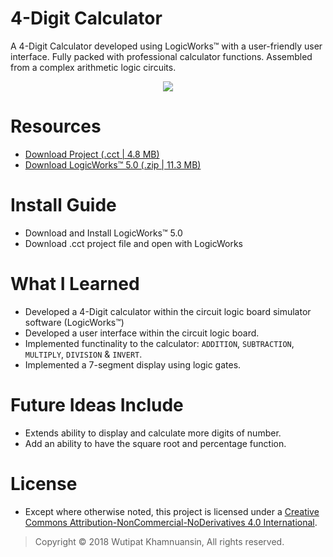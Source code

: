 # 4-Digit Calculator
A 4-Digit Calculator developed using LogicWorks™ with a user-friendly user interface. Fully packed with professional calculator functions. Assembled from a complex arithmetic logic circuits. 


<p align="center">
  <img src="https://bellmcp.github.io/img/Projects_Calculator.jpg" />
</p>


# Resources

* [Download Project (.cct | 4.8 MB)](https://bellmcp.github.io/work/Calculator.cct)
* [Download LogicWorks™ 5.0 (.zip | 11.3 MB)](https://bellmcp.github.io/work/LogicWorks5.zip)

# Install Guide

* Download and Install LogicWorks™ 5.0
* Download .cct project file and open with LogicWorks

# What I Learned

* Developed a 4-Digit calculator within the circuit logic board simulator software (LogicWorks™)
* Developed a user interface within the circuit logic board.
* Implemented functinality to the calculator: `ADDITION`, `SUBTRACTION`, `MULTIPLY`, `DIVISION` & `INVERT`.
* Implemented a 7-segment display using logic gates.

# Future Ideas Include

* Extends ability to display and calculate more digits of number.
* Add an ability to have the square root and percentage function.

# License

* Except where otherwise noted, this project is licensed under a [Creative Commons Attribution-NonCommercial-NoDerivatives 4.0 International](http://creativecommons.org/licenses/by-nc-nd/4.0/).

> Copyright © 2018 Wutipat Khamnuansin, All rights reserved.

